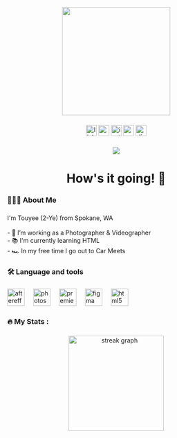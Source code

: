 <div align="center">
  <img height="250" src="https://media0.giphy.com/media/v1.Y2lkPTc5MGI3NjExYmJmM3p0dGNsZDNxdTVrazRjeTc2NXNsbTVueGlqZmU1dGg1ZmR2OSZlcD12MV9pbnRlcm5hbF9naWZfYnlfaWQmY3Q9Zw/VAFrWHVPtm22RmRslA/giphy.gif"  />
</div>

###

<div align="center">
  <img src="https://img.shields.io/static/v1?message=LinkedIn&logo=linkedin&label=&color=0077B5&logoColor=white&labelColor=&style=for-the-badge" height="25" alt="linkedin logo"  />
  <img src="https://img.shields.io/static/v1?message=Youtube&logo=youtube&label=&color=FF0000&logoColor=white&labelColor=&style=for-the-badge" height="25" alt="youtube logo"  />
  <img src="https://img.shields.io/static/v1?message=Instagram&logo=instagram&label=&color=E4405F&logoColor=white&labelColor=&style=for-the-badge" height="25" alt="instagram logo"  />
  <img src="https://img.shields.io/static/v1?message=Codepen&logo=codepen&label=&color=000000&logoColor=white&labelColor=&style=for-the-badge" height="25" alt="codepen logo"  />
  <img src="https://img.shields.io/static/v1?message=Discord&logo=discord&label=&color=7289DA&logoColor=white&labelColor=&style=for-the-badge" height="25" alt="discord logo"  />
</div>

###

<div align="center">
  <img src="https://visitor-badge.laobi.icu/badge?page_id=TouyeeL.TouyeeL&"  />
</div>

###

<h1 align="center">How's it going! 👋</h1>

###

<h3 align="left">🧑🏻‍💻  About Me</h3>

###

<p align="left">I'm Touyee (2-Ye) from Spokane, WA<br><br>- 📸 I’m working as a Photographer & Videographer<br>- 📚 I'm currently learning HTML<br>- 🏎️ In my free time I go out to Car Meets</p>

###

<h3 align="left">🛠 Language and tools</h3>

###

<div align="left">
  <img src="https://cdn.jsdelivr.net/gh/devicons/devicon/icons/aftereffects/aftereffects-original.svg" height="40" alt="aftereffects logo"  />
  <img width="12" />
  <img src="https://cdn.jsdelivr.net/gh/devicons/devicon/icons/photoshop/photoshop-plain.svg" height="40" alt="photoshop logo"  />
  <img width="12" />
  <img src="https://cdn.jsdelivr.net/gh/devicons/devicon/icons/premierepro/premierepro-plain.svg" height="40" alt="premierepro logo"  />
  <img width="12" />
  <img src="https://skillicons.dev/icons?i=figma" height="40" alt="figma logo"  />
  <img width="12" />
  <img src="https://cdn.jsdelivr.net/gh/devicons/devicon/icons/html5/html5-original.svg" height="40" alt="html5 logo"  />
</div>

###

<h3 align="left">🔥   My Stats :</h3>

###

<div align="center">
  <img src="https://streak-stats.demolab.com?user=TouyeeL&locale=en&mode=daily&theme=dark&hide_border=false&border_radius=5&order=3" height="220" alt="streak graph"  />
</div>

###
